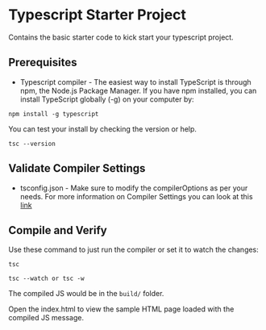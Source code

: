 # Typescript Starter Project
Contains the basic starter code to kick start your typescript project.

## Prerequisites
* Typescript compiler - 
The easiest way to install TypeScript is through npm, the Node.js Package Manager. If you have npm installed, you can install TypeScript globally (-g) on your computer by:
```
npm install -g typescript
```

You can test your install by checking the version or help.
```
tsc --version
```

## Validate Compiler Settings
* tsconfig.json -
Make sure to modify the compilerOptions as per your needs. For more information on Compiler Settings you can look at this [link](https://code.visualstudio.com/docs/typescript/typescript-compiling)

## Compile and Verify
Use these command to just run the compiler or set it to watch the changes:
```
tsc
```

```
tsc --watch or tsc -w
```

The compiled JS would be in the `build/` folder. 

Open the index.html to view the sample HTML page loaded with the compiled JS message.
